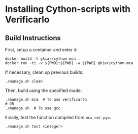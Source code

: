 # Installing Cython-scripts with Verificarlo

## Build Instructions
First, setup a container and enter it:

    docker build -t gkiar/cython-mca .
    docker run -ti -v ${PWD}:${PWD} -w ${PWD} gkiar/cython-mca

If necessary, clean up previous builds:

    ./manage.sh clean

Then, build using the specified mode:

    ./manage.sh mca  # To use verificarlo
    # OR
    ./manage.sh  # To use gcc

Finally, test the function compiled from `mca_ext.pyx`:

    ./manage.sh test <integer>


